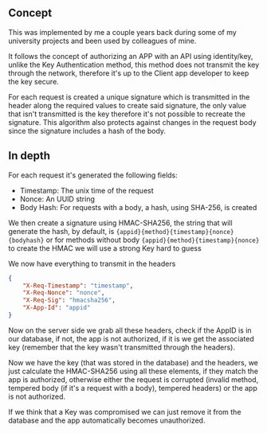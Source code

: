 ## Concept

This was implemented by me a couple years back during some of my university projects and been used by colleagues of mine.

It follows the concept of authorizing an APP with an API using identity/key, unlike the Key Authentication method, this method does not transmit the key through the network, therefore it's up to the Client app developer to keep the key secure.

For each request is created a unique signature which is transmitted in the header along the required values to create said signature, the only value that isn't transmitted is the key therefore it's not possible to recreate the signature. This algorithm also protects against changes in the request body since the signature includes a hash of the body.

## In depth

For each request it's generated the following fields:
* Timestamp: The unix time of the request
* Nonce: An UUID string
* Body Hash: For requests with a body, a hash, using SHA-256, is created

We then create a signature using HMAC-SHA256, the string that will generate the hash, by default, is `{appid}{method}{timestamp}{nonce}{bodyhash}` or for methods without body `{appid}{method}{timestamp}{nonce}` to create the HMAC we will use a strong Key hard to guess

We now have everything to transmit in the headers
```json
{
    "X-Req-Timestamp": "timestamp",
    "X-Req-Nonce": "nonce",
    "X-Req-Sig": "hmacsha256",
    "X-App-Id": "appid"
}
```

Now on the server side we grab all these headers, check if the AppID is in our database, if not, the app is not authorized, if it is we get the associated key (remember that the key wasn't transmitted through the headers).

Now we have the key (that was stored in the database) and the headers, we just calculate the HMAC-SHA256 using all these elements, if they match the app is authorized, otherwise either the request is corrupted (invalid method, tempered body (if it's a request with a body), tempered headers) or the app is not authorized.

If we think that a Key was compromised we can just remove it from the database and the app automatically becomes unauthorized.